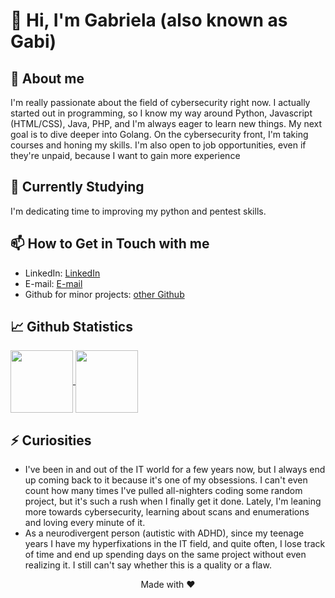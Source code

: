 # 👋 Hi, I'm Gabriela (also known as Gabi)

## 🚀 About me

I'm really passionate about the field of cybersecurity right now. I actually started out in programming, so I know my way around Python, Javascript (HTML/CSS), Java, PHP, and I'm always eager to learn new things. My next goal is to dive deeper into Golang. On the cybersecurity front, I'm taking courses and honing my skills. I'm also open to job opportunities, even if they're unpaid, because I want to gain more experience

## 🌱 Currently Studying

I'm dedicating time to improving my python and pentest skills.

## 📫 How to Get in Touch with me

- LinkedIn: [LinkedIn](https://www.linkedin.com/in/gabrieladsalvarenga/)
- E-mail: [E-mail](mailto:gabrielasalvarenga2@gmail.com)
- Github for minor projects: [other Github](https://github.com/gabrieladsalv-projects)

## 📈 Github Statistics

<a href="https://github.com/gabrieladsalv/gabrieladsalv">
  <img height=100 align="center" src="https://github-readme-stats.vercel.app/api?username=gabrieladsalv&show_icons=true&theme=transparent" />
</a>
<a href="https://github.com/gabrieladsalv/gabrieladsalv">
  <img height=100 align="center" src="https://github-readme-stats.vercel.app/api/top-langs/?username=gabrieladsalv&hide_progress=true" />
</a>

## ⚡ Curiosities

- I've been in and out of the IT world for a few years now, but I always end up coming back to it because it's one of my obsessions. I can't even count how many times I've pulled all-nighters coding some random project, but it's such a rush when I finally get it done. Lately, I'm leaning more towards cybersecurity, learning about scans and enumerations and loving every minute of it.
- As a neurodivergent person (autistic with ADHD), since my teenage years I have my hyperfixations in the IT field, and quite often, I lose track of time and end up spending days on the same project without even realizing it. I still can't say whether this is a quality or a flaw.

<div align="center">
  Made with ❤️
</div>
